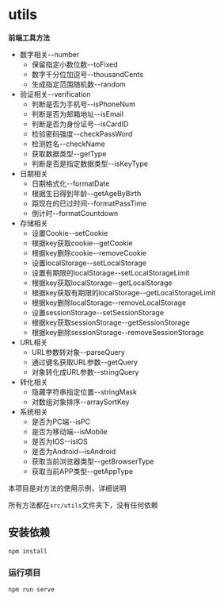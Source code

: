 # utils

**前端工具方法**

- 数字相关--number
  - 保留指定小数位数--toFixed
  - 数字千分位加逗号--thousandCents
  - 生成指定范围随机数--random
- 验证相关--verification
  - 判断是否为手机号--isPhoneNum
  - 判断是否为邮箱地址--isEmail
  - 判断是否为身份证号--isCardID
  - 检验密码强度--checkPassWord
  - 检测姓名--checkName
  - 获取数据类型--getType
  - 判断是否是指定数据类型--isKeyType
- 日期相关
  - 日期格式化--formatDate
  - 根据生日得到年龄--getAgeByBirth
  - 距现在的已过时间--formatPassTime
  - 倒计时--formatCountdown
- 存储相关
  - 设置Cookie--setCookie
  - 根据key获取cookie--getCookie
  - 根据key删除cookie--removeCookie
  - 设置localStorage--setLocalStorage
  - 设置有期限的localStorage--setLocalStorageLimit
  - 根据key获取localStorage--getLocalStorage
  - 根据key获取有期限的localStorage--getLocalStorageLimit
  - 根据key删除localStorage--removeLocalStorage
  - 设置sessionStorage--setSessionStorage
  - 根据key获取sessionStorage--getSessionStorage
  - 根据key删除sessionStorage--removeSessionStorage
- URL相关
  - URL参数转对象--parseQuery
  - 通过键名获取URL参数--getQuery
  - 对象转化成URL参数--stringQuery
- 转化相关
  - 隐藏字符串指定位置--stringMask
  - 对数组对象排序--arraySortKey
- 系统相关
  - 是否为PC端--isPC
  - 是否为移动端--isMobile
  - 是否为IOS--isIOS
  - 是否为Android--isAndroid
  - 获取当前浏览器类型--getBrowserType
  - 获取当前APP类型--getAppType

本项目是对方法的使用示例，详细说明

所有方法都在`src/utils`文件夹下，没有任何依赖

## 安装依赖

```
npm install
```

### 运行项目
```
npm run serve
```
